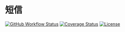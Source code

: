 # 短信

[![GitHub Workflow Status](https://img.shields.io/github/workflow/status/miaoxing/sms/Build?style=flat-square)](https://github.com/miaoxing/sms/actions)
[![Coverage Status](https://img.shields.io/coveralls/miaoxing/sms.svg?style=flat-square)](https://coveralls.io/r/miaoxing/sms?branch=master)
[![License](http://img.shields.io/badge/license-MIT-brightgreen.svg?style=flat-square)](http://www.opensource.org/licenses/MIT)

